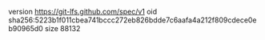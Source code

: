 version https://git-lfs.github.com/spec/v1
oid sha256:5223b1f011cbea741bccc272eb826bdde7c6aafa4a212f809cdece0eb90965d0
size 88132
